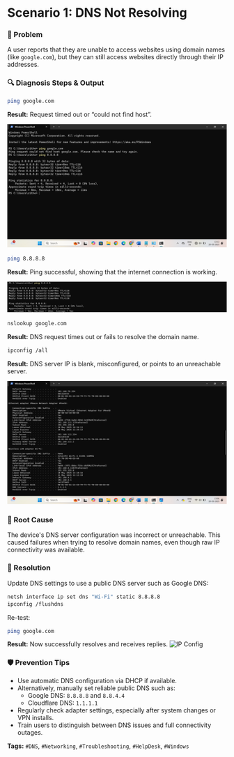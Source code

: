 # Scenario 1: DNS Not Resolving

### 📝 Problem
A user reports that they are unable to access websites using domain names (like `google.com`), but they can still access websites directly through their IP addresses.

### 🔍 Diagnosis Steps & Output

```bash
ping google.com
```
**Result:** Request timed out or “could not find host”.

![Ping Success](../images/CommandPromptTest.png)

```bash
ping 8.8.8.8
```
**Result:** Ping successful, showing that the internet connection is working.

![Ping Success](../images/dns_ping_success.png)

```bash
nslookup google.com
```
**Result:** DNS request times out or fails to resolve the domain name.



```bash
ipconfig /all
```
**Result:** DNS server IP is blank, misconfigured, or points to an unreachable server.

![IP Config](../images/dns_ipconfig.png)

### 🧠 Root Cause
The device's DNS server configuration was incorrect or unreachable. This caused failures when trying to resolve domain names, even though raw IP connectivity was available.

### 🔧 Resolution
Update DNS settings to use a public DNS server such as Google DNS:

```bash
netsh interface ip set dns "Wi-Fi" static 8.8.8.8
ipconfig /flushdns
```

Re-test:
```bash
ping google.com
```
**Result:** Now successfully resolves and receives replies.
![IP Config](../images/dns_Re-test.png)

### 🛡️ Prevention Tips
- Use automatic DNS configuration via DHCP if available.
- Alternatively, manually set reliable public DNS such as:
  - Google DNS: `8.8.8.8` and `8.8.4.4`
  - Cloudflare DNS: `1.1.1.1`
- Regularly check adapter settings, especially after system changes or VPN installs.
- Train users to distinguish between DNS issues and full connectivity outages.

**Tags:** `#DNS`, `#Networking`, `#Troubleshooting`, `#HelpDesk`, `#Windows`
